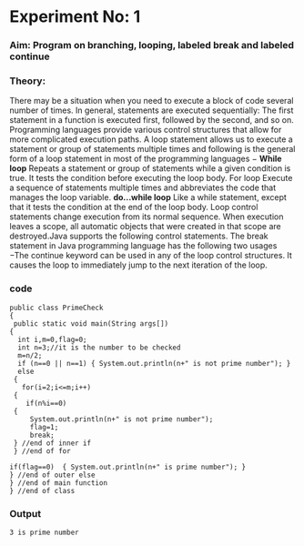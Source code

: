 # Experiment No: 1
### Aim: Program on branching, looping, labeled break and labeled continue
### Theory:
There may be a situation when you need to execute a block of code several number of times. In general, statements are executed sequentially: The first statement in a function is executed first, followed by the second, and so on. Programming languages provide various control   structures   that   allow   for   more   complicated   execution   paths.
A loop statement allows us to execute a statement or group of statements multiple times and following is the general form of a loop statement in most of the programming languages −
**While loop** Repeats a statement or group of statements while a given condition is true. It tests the condition before executing the loop body.
For loop Execute a sequence of statements multiple times and abbreviates the code that manages the loop variable.
**do...while loop** Like a while statement, except that it tests the condition at the end of the loop body.
Loop control statements change execution from its normal sequence. When execution leaves a scope, all automatic objects that were created in that scope are destroyed.Java supports the following control statements.
The break statement in Java programming language has the following two usages
−The continue keyword can be used in any of the loop control structures. It causes the loop to immediately jump to the next iteration of the loop. 

### code

```
public class PrimeCheck
{    
 public static void main(String args[])
{    
  int i,m=0,flag=0;      
  int n=3;//it is the number to be checked    
  m=n/2;      
  if (n==0 || n==1) { System.out.println(n+" is not prime number"); } 
  else
 {  
   for(i=2;i<=m;i++)
 {      
    if(n%i==0)
 {      
     System.out.println(n+" is not prime number");      
     flag=1;      
     break;      
 } //end of inner if     
 } //end of for       

if(flag==0)  { System.out.println(n+" is prime number"); }  
} //end of outer else  
} //end of main function  
} //end of class

```
### Output

```3 is prime number ```

